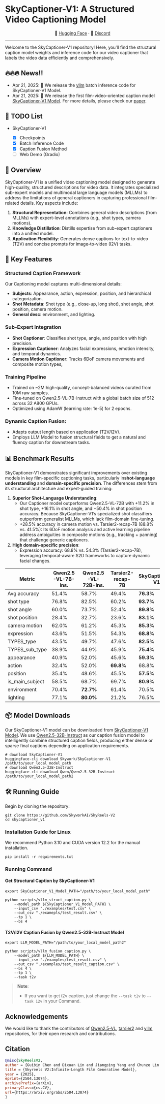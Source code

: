 # SkyCaptioner-V1: A Structured Video Captioning Model

<p align="center">
🤗 <a href="https://huggingface.co/Skywork/SkyCaptioner-V1" target="_blank">Hugging Face</a> · 💬 <a href="https://discord.gg/PwM6NYtccQ" target="_blank">Discord</a>
</p>

---

Welcome to the SkyCaptioner-V1 repository! Here, you'll find the structural caption model weights and inference code for our video captioner that labels the video data efficiently and comprehensively.

## 🔥🔥🔥 News!!

* Apr 21, 2025: 👋 We release the [vllm](https://github.com/vllm-project/vllm) batch inference code for SkyCaptioner-V1  Model.
* Apr 21, 2025: 👋 We release the first film-video-oriented caption model [SkyCaptioner-V1  Model](https://huggingface.co/Skywork/SkyCaptioner-V1). For more details, please check our [paper](https://arxiv.org/pdf/2504.13074).

## 📑 TODO List

- SkyCaptioner-V1
  
  - [x] Checkpoints
  - [x] Batch Inference Code
  - [x] Caption Fusion Method
  - [ ] Web Demo (Gradio)

## 🌟 Overview

SkyCaptioner-V1 is a unified video captioning model designed to generate high-quality, structured descriptions for video data. It integrates specialized sub-expert models and multimodal large language models (MLLMs) to address the limitations of general captioners in capturing professional film-related details. Key aspects include:

1. ​​**Structural Representation**​: Combines general video descriptions (from MLLMs) with expert-level annotations (e.g., shot types, camera motions).
2. ​​**Knowledge Distillation**​: Distills expertise from sub-expert captioners into a unified model.
3. ​​**Application Flexibility**​: Generates dense captions for text-to-video (T2V) and concise prompts for image-to-video (I2V) tasks.

## 🔑 Key Features

### Structured Caption Framework

Our Captioning model captures multi-dimensional details:

* ​​**Subjects**​: Appearance, action, expression, position, and hierarchical categorization.
* ​​**Shot Metadata**​: Shot type (e.g., close-up, long shot), shot angle, shot position, camera motion.
* **General desc**: environment, and lighting.

### Sub-Expert Integration

* ​​**Shot Captioner**​: Classifies shot type, angle, and position with high precision.
* ​​**Expression Captioner**​: Analyzes facial expressions, emotion intensity, and temporal dynamics.
* ​​**Camera Motion Captioner**​: Tracks 6DoF camera movements and composite motion types,

### Training Pipeline

* Trained on \~2M high-quality, concept-balanced videos curated from 10M raw samples.
* Fine-tuned on Qwen2.5-VL-7B-Instruct with a global batch size of 512 across 32 A800 GPUs.
* Optimized using AdamW (learning rate: 1e-5) for 2 epochs.

### Dynamic Caption Fusion:

* Adapts output length based on application (T2V/I2V).
* Employs LLM Model to fusion structural fields to get a natural and fluency caption for downstream tasks.

## 📊 Benchmark Results

SkyCaptioner-V1 demonstrates significant improvements over existing models in key film-specific captioning tasks, particularly in ​**shot-language understanding** and ​​**domain-specific precision**​. The differences stem from its structural architecture and expert-guided training:

1. ​​**Superior Shot-Language Understanding**​:
   * ​Our Captioner model outperforms Qwen2.5-VL-72B with +11.2% in shot type, +16.1% in shot angle, and +50.4% in shot position accuracy. Because SkyCaptioner-V1’s specialized shot classifiers outperform generalist MLLMs, which lack film-domain fine-tuning.
   * ​+28.5% accuracy in camera motion vs. Tarsier2-recap-7B (88.8% vs. 41.5%):
     Its 6DoF motion analysis and active learning pipeline address ambiguities in composite motions (e.g., tracking + panning) that challenge generic captioners.
2. ​​**High domain-specific precision**​:
   * ​​Expression accuracy​: ​68.8% vs. 54.3% (Tarsier2-recap-7B), leveraging temporal-aware S2D frameworks to capture dynamic facial changes.

<p align="center">
<table align="center">
  <thead>
    <tr>
      <th>Metric</th>
      <th>Qwen2.5-VL-7B-Ins.</th>
      <th>Qwen2.5-VL-72B-Ins.</th>
      <th>Tarsier2-recap-7B</th>
      <th>SkyCaptioner-V1</th>
    </tr>
  </thead>
  <tbody>
    <tr>
      <td>Avg accuracy</td>
      <td>51.4%</td>
      <td>58.7%</td>
      <td>49.4%</td>
      <td><strong>76.3%</strong></td>
    </tr>
    <tr>
      <td>shot type</td>
      <td>76.8%</td>
      <td>82.5%</td>
      <td>60.2%</td>
      <td><strong>93.7%</strong></td>
    </tr>
    <tr>
      <td>shot angle</td>
      <td>60.0%</td>
      <td>73.7%</td>
      <td>52.4%</td>
      <td><strong>89.8%</strong></td>
    </tr>
    <tr>
      <td>shot position</td>
      <td>28.4%</td>
      <td>32.7%</td>
      <td>23.6%</td>
      <td><strong>83.1%</strong></td>
    </tr>
    <tr>
      <td>camera motion</td>
      <td>62.0%</td>
      <td>61.2%</td>
      <td>45.3%</td>
      <td><strong>85.3%</strong></td>
    </tr>
    <tr>
      <td>expression</td>
      <td>43.6%</td>
      <td>51.5%</td>
      <td>54.3%</td>
      <td><strong>68.8%</strong></td>
    </tr>
    <tr>
      <td>TYPES_type</td>
      <td>43.5%</td>
      <td>49.7%</td>
      <td>47.6%</td>
      <td><strong>82.5%</strong></td>
    </tr>
    <tr>
      <td>TYPES_sub_type</td>
      <td>38.9%</td>
      <td>44.9%</td>
      <td>45.9%</td>
      <td><strong>75.4%</strong></td>
    </tr>
    <tr>
      <td>appearance</td>
      <td>40.9%</td>
      <td>52.0%</td>
      <td>45.6%</td>
      <td><strong>59.3%</strong></td>
    </tr>
    <tr>
      <td>action</td>
      <td>32.4%</td>
      <td>52.0%</td>
      <td><strong>69.8%</strong></td>
      <td>68.8%</td>
    </tr>
    <tr>
      <td>position</td>
      <td>35.4%</td>
      <td>48.6%</td>
      <td>45.5%</td>
      <td><strong>57.5%</strong></td>
    </tr>
    <tr>
      <td>is_main_subject</td>
      <td>58.5%</td>
      <td>68.7%</td>
      <td>69.7%</td>
      <td><strong>80.9%</strong></td>
    </tr>
    <tr>
      <td>environment</td>
      <td>70.4%</td>
      <td><strong>72.7%</strong></td>
      <td>61.4%</td>
      <td>70.5%</td>
    </tr>
    <tr>
      <td>lighting</td>
      <td>77.1%</td>
      <td><strong>80.0%</strong></td>
      <td>21.2%</td>
      <td>76.5%</td>
    </tr>
  </tbody>
</table>
</p>

## 📦 Model Downloads

Our SkyCaptioner-V1 model can be downloaded from  [SkyCaptioner-V1  Model](https://huggingface.co/Skywork/SkyCaptioner-V1).
We use [Qwen2.5-32B-Instruct](https://huggingface.co/Qwen/Qwen2.5-32B-Instruct) as our caption fusion model to intelligently combine structured caption fields, producing either dense or sparse final captions depending on application requirements.

```shell
# download SkyCaptioner-V1
huggingface-cli download Skywork/SkyCaptioner-V1 /path/to/your_local_model_path
# download Qwen2.5-32B-Instruct
huggingface-cli download Qwen/Qwen2.5-32B-Instruct /path/to/your_local_model_path2
```

## 🛠️ Running Guide

Begin by cloning the repository:

```shell
git clone https://github.com/SkyworkAI/SkyReels-V2
cd skycaptioner_v1
```

### Installation Guide for Linux

We recommend Python 3.10 and CUDA version 12.2 for the manual installation.

```shell
pip install -r requirements.txt
```

### Running Command

#### Get Structural Caption by SkyCaptioner-V1

```shell
export SkyCaptioner_V1_Model_PATH="/path/to/your_local_model_path"

python scripts/vllm_struct_caption.py \
    --model_path ${SkyCaptioner_V1_Model_PATH} \
    --input_csv "./examples/test.csv" \
    --out_csv "./examepls/test_result.csv" \
    --tp 1 \
    --bs 4
```

#### T2V/I2V Caption Fusion by Qwen2.5-32B-Instruct Model

```shell
export LLM_MODEL_PATH="/path/to/your_local_model_path2"

python scripts/vllm_fusion_caption.py \
    --model_path ${LLM_MODEL_PATH} \
    --input_csv "./examples/test_result.csv" \
    --out_csv "./examples/test_result_caption.csv" \
    --bs 4 \
    --tp 1 \
    --task t2v
```
> **Note**: 
> - If you want to get i2v caption, just change the `--task t2v` to `--task i2v` in your Command.

## Acknowledgements

We would like to thank the contributors of <a href="https://github.com/QwenLM/Qwen2.5-VL">Qwen2.5-VL</a>, <a href="https://github.com/bytedance/tarsier">tarsier2</a> and <a href="https://github.com/vllm-project/vllm">vllm</a> repositories, for their open research and contributions.

## Citation

```bibtex
@misc{SkyReelsV2,
author = {Guibin Chen and Dixuan Lin and Jiangping Yang and Chunze Lin and Juncheng Zhu and Mingyuan Fan and Hao Zhang and Sheng Chen and Zheng Chen and Chengchen Ma and Weiming Xiong and Wei Wang and Nuo Pang and Kang Kang and Zhiheng Xu and Yuzhe Jin and Yupeng Liang and Yubing Song and Peng Zhao and Boyuan Xu and Di Qiu and Debang Li and Zhengcong Fei and Yang Li and Yahui Zhou},
title = {Skyreels V2:Infinite-Length Film Generative Model},
year = {2025},
eprint={2504.13074},
archivePrefix={arXiv},
primaryClass={cs.CV},
url={https://arxiv.org/abs/2504.13074}
}
```


